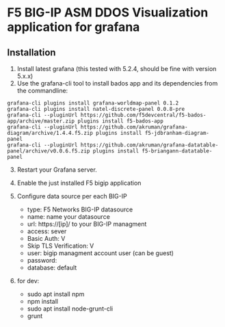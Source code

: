 # F5 BIG-IP ASM DDOS Visualization application for grafana
## Installation
1. Install latest grafana (this tested with 5.2.4, should be fine with version 5.x.x)
2. Use the grafana-cli tool to install bados app and its dependencies from the commandline:
```
grafana-cli plugins install grafana-worldmap-panel 0.1.2
grafana-cli plugins install natel-discrete-panel 0.0.8-pre
grafana-cli --pluginUrl https://github.com/f5devcentral/f5-bados-app/archive/master.zip plugins install f5-bados-app
grafana-cli --pluginUrl https://github.com/akruman/grafana-diagram/archive/1.4.4.f5.zip plugins install f5-jdbranham-diagram-panel
grafana-cli --pluginUrl https://github.com/akruman/grafana-datatable-panel/archive/v0.0.6.f5.zip plugins install f5-briangann-datatable-panel

```
3. Restart your Grafana server.
4. Enable the just installed F5 bigip application
5. Configure data source per each BIG-IP
    - type: F5 Networks BIG-IP datasource
    - name: name your datasource
    - url: https://[ip]/ to your BIG-IP managment
    - access: sever
    - Basic Auth: V
    - Skip TLS Verification: V
    - user: bigip managment account user (can be guest)
    - password: 
    - database: default

6. for dev:
    - sudo apt install npm
    - npm install
    - sudo apt install node-grunt-cli
    - grunt

